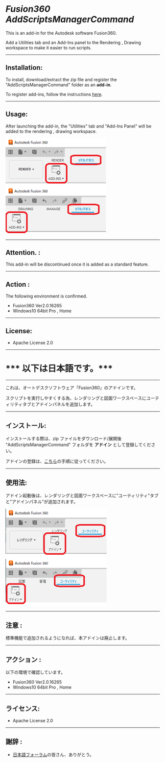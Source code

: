# ***Fusion360 AddScriptsManagerCommand***
This is an add-in for the Autodesk software Fusion360.

Add a Utilities tab and an Add-Ins panel to the Rendering , Drawing workspace to make it easier to run scripts.

---

## **Installation**:

To install, download/extract the zip file and register the "AddScriptsManagerCommand" folder as an **add-in**.

To register add-ins, follow the instructions [here](https://knowledge.autodesk.com/support/fusion-360/troubleshooting/caas/sfdcarticles/sfdcarticles/How-to-install-an-ADD-IN-and-Script-in-Fusion-360.html).

---

## **Usage**:

After launching the add-in, the "Utilities" tab and "Add-Ins Panel" will be added to the rendering , drawing workspace.

![Alt text](./resources/menu_eng.png)

---

## **Attention.** :

This add-in will be discontinued once it is added as a standard feature.

---

## **Action** :

The following environment is confirmed.

- Fusion360 Ver2.0.16265
- Windows10 64bit Pro , Home

---

## **License**:
- Apache License 2.0


---

# *** 以下は日本語です。***

---

これは、オートデスクソフトウェア「Fusion360」のアドインです。

スクリプトを実行しやすくする為、レンダリングと図面ワークスペースにユーティリティタブとアドインパネルを追加します。

---

## **インストール**:

インストールする際は、zip ファイルをダウンロード/展開後 "AddScriptsManagerCommand" フォルダを **アドイン** として登録してください。

アドインの登録は、[こちら](https://kantoku.hatenablog.com/entry/2021/02/15/161734)の手順に従ってください。

---

## **使用法**:

アドイン起動後は、レンダリングと図面ワークスペースに"ユーティリティ"タブと"アドインパネル"が追加されます。

![Alt text](./resources/menu_jpn.png)

---

## **注意** :

標準機能で追加されるようになれば、本アドインは廃止します。

---

## **アクション** :

以下の環境で確認しています。

- Fusion360 Ver2.0.16265
- Windows10 64bit Pro , Home

---

## **ライセンス**:
- Apache License 2.0

---

## **謝辞** :

- [日本語フォーラム](https://forums.autodesk.com/t5/fusion-360-ri-ben-yu/bd-p/707)の皆さん、ありがとう。
